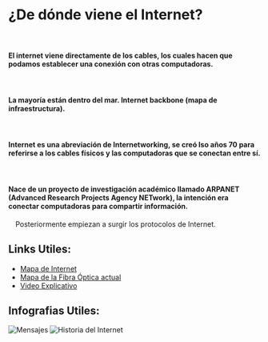 # ¿De dónde viene el Internet?
⠀⠀
#### El internet viene directamente de los cables, los cuales hacen que podamos establecer una conexión con otras computadoras.
⠀
#### La mayoría están dentro del mar. Internet backbone (mapa de infraestructura).
⠀
#### Internet es una abreviación de Internetworking, se creó lso años 70 para referirse a los cables físicos y las computadoras que se conectan entre sí.
⠀
#### Nace de un proyecto de investigación académico llamado ARPANET (Advanced Research Projects Agency NETwork), la intención era conectar computadoras para compartir información.
⠀
Posteriormente empiezan a surgir los protocolos de Internet.

## Links Utiles:
- [Mapa de Internet](https://internet-map.net)
- [Mapa de la Fibra Óptica actual](https://www.submarinecablemap.com)
- [Video Explicativo](https://youtu.be/u1xxZ8r2rRc)

## Infografias Utiles:
![Mensajes](https://static.platzi.com/media/user_upload/1366_2000-9ca1eccf-d9d6-43c6-b277-28585836756b.jpg)
![Historia del Internet](https://i.imgur.com/YWEjAge.jpg)
